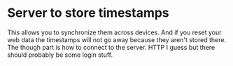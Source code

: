 # Server to store timestamps
This allows you to synchronize them across devices. And if you reset your web data the timestamps will not go away because they aren't stored there.
The though part is how to connect to the server. HTTP I guess but there should probably be some login stuff.